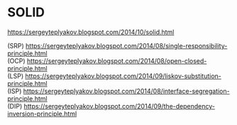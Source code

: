 # SOLID

https://sergeyteplyakov.blogspot.com/2014/10/solid.html

(SRP) https://sergeyteplyakov.blogspot.com/2014/08/single-responsibility-principle.html  <br />
(OCP) https://sergeyteplyakov.blogspot.com/2014/08/open-closed-principle.html  <br />
(LSP) https://sergeyteplyakov.blogspot.com/2014/09/liskov-substitution-principle.html  <br />
(ISP) https://sergeyteplyakov.blogspot.com/2014/08/interface-segregation-principle.html  <br />
(DIP) https://sergeyteplyakov.blogspot.com/2014/09/the-dependency-inversion-principle.html  <br />
